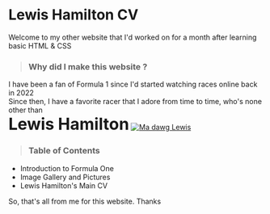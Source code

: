 # Lewis Hamilton CV
Welcome to my other website that I'd worked on for a month after learning basic HTML & CSS  
  
> ### **Why did I make this website ?**
I have been a fan of Formula 1 since I'd started watching races online back in 2022  
Since then, I have a favorite racer that I adore from time to time, who's none other than  
<span style="font-size: 32px; font-weight: bold;">Lewis Hamilton</span>
[![Ma dawg Lewis](https://www.formula1.com/content/dam/fom-website/manual/Misc/2021preseason/Mercedes2021Launch/M256865.jpg)](https://www.formula1.com/en/drivers/hall-of-fame/Lewis_Hamilton.html)  
  
> ### **Table of Contents**
- Introduction to Formula One
- Image Gallery and Pictures
- Lewis Hamilton's Main CV  

So, that's all from me for this website. Thanks


